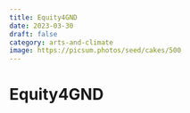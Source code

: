 ```yaml
---
title: Equity4GND
date: 2023-03-30
draft: false
category: arts-and-climate
image: https://picsum.photos/seed/cakes/500
---
```

# Equity4GND
